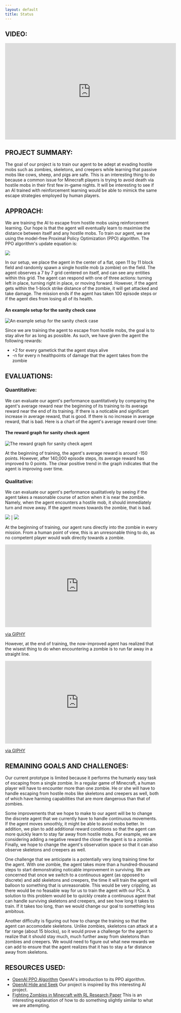 ```yaml
---
layout: default
title: Status
---
```

## VIDEO:
<iframe width="560" height="315" src="https://www.youtube.com/embed/Qjy7cKwEcpY" frameborder="0" allow="accelerometer; autoplay; clipboard-write; encrypted-media; gyroscope; picture-in-picture" allowfullscreen></iframe>

## PROJECT SUMMARY: 
The goal of our project is to train our agent to be adept at evading hostile mobs such as zombies, 
skeletons, and creepers while learning that passive mobs like cows, sheep, and pigs are safe. This is an
interesting thing to do because a common issue for Minecraft players is trying to avoid death via hostile mobs 
in their first few in-game nights. It will be interesting to see if an AI trained with reinforcement learning would 
be able to mimick the same escape strategies employed by human players.

## APPROACH: 
We are training the AI to escape from hostile mobs using reinforcement learning. Our hope is that
the agent will eventually learn to maximixe the distance between itself and any hostile mobs. To train our agent, we are using the
model-free Proximal Policy Optimization (PPO) algorithm. The PPO algorithm's update equation is:  

![](Resources/UPDATE_EQUATION.png)

In our setup, we place the agent in the center of a flat, open 11 by 11 block field and randomly spawn a single hostile mob 
(a zombie) on the field. The agent observes a 7 by 7 grid centered on itself, and can see any entities within this grid. 
The agent can respond with one of three actions: turning left in place, turning right in place, or moving forward. However, if the agent 
gets within the 1-block strike distance of the zombie, it will get attacked and take damage. The mission ends if the 
agent has taken 100 episode steps or if the agent dies from losing all of its health.  

#### An example setup for the sanity check case  
![An example setup for the sanity check case](Resources/SETUP.png)  

Since we are training the agent to escape from hostile mobs, the goal is to stay alive for as long as possible. As such, we have 
given the agent the following rewards:  
- +2 for every gametick that the agent stays alive
- -n for every n healthpoints of damage that the agent takes from the zombie


## EVALUATIONS:  
### Quantitative:  
We can evaluate our agent's performance quantitatively by comparing the agent's average reward near the beginning of its 
training to its average reward near the end of its training. If there is a noticable and significant increase in average 
reward, that is good. If there is no increase in average reward, that is bad. Here is a chart of the agent's average reward over time:  

#### The reward graph for sanity check agent  
![The reward graph for sanity check agent](Resources/RETURNS.png)  

At the beginning of training, the agent's average reward is around -150 points. However, after 140,000 episode steps, its average reward has improved 
to 0 points. The clear positive trend in the graph indicates that the agent is improving over time.  

### Qualitative:  
We can evaluate our agent's performance qualitatively by seeing if the agent takes a reasonable course of action when it is near the zombie. Namely, 
when the agent encounters a hostile mob, it should immediately turn and move away. If the agent moves towards the zombie, that is bad.  

![](Resources/BAD_BEHAVIOR.png) | ![](Resources/GOOD_BEHAVIOR.png)   

At the beginning of training, our agent runs directly into the zombie in every mission. From a human point of view, this is an unresonable
thing to do, as no competent player would walk directly towards a zombie.  

<iframe src="https://giphy.com/embed/ZhKwKLAwZOvDfapH3I" width="480" height="270" frameBorder="0" class="giphy-embed" allowFullScreen></iframe><p><a href="https://giphy.com/gifs/ZhKwKLAwZOvDfapH3I">via GIPHY</a></p>  

However, at the end of training, the now-improved agent has realized that the wisest thing to do when encountering a zombie is to run far away in a straight line.  

<iframe src="https://giphy.com/embed/Whod3huunyABrj9vQo" width="480" height="270" frameBorder="0" class="giphy-embed" allowFullScreen></iframe><p><a href="https://giphy.com/gifs/Whod3huunyABrj9vQo">via GIPHY</a></p>  

## REMAINING GOALS AND CHALLENGES:
Our current prototype is limited because it performs the humanly easy task of escaping from a single zombie. In a regular game of Minecraft, 
a human player will have to encounter more than one zombie. He or she will have to handle escaping from hostile mobs like skeletons and 
creepers as well, both of which have harming capabilities that are more dangerous than that of zombies. 

Some improvements that we hope to make to our agent will be to change the discrete agent that we currently have to handle continuous movements. 
If the agent moves smoothly, it might be able to avoid mobs better. In addition, we plan to add additional reward conditions so that the agent can
more quickly learn to stay far away from hostile mobs. For example, we are considering adding a negative reward the closer the agent is to a zombie.
Finally, we hope to change the agent's observation space so that it can also observe skeletons and creepers as well.  

One challenge that we anticipate is a potentially very long training time for the agent. With one zombie, the agent takes more than a hundred-thousand
steps to start demonstrating noticable improvement in surviving. We are concerned that once we switch to a continuous agent (as opposed to discrete) and add
skeletons and creepers, the time it will train the agent will balloon to something that is unreasonable. This would be very crippling, as there would be no feasable
way for us to train the agent with our PCs. A solution to this problem would be to quickly create a continuous agent that can handle surviving 
skeletons and creepers, and see how long it takes to train. If it takes too long, than we would change our goal to something less ambitous.

Another difficulty is figuring out how to change the training so that the agent can accomodate skeletons. Unlike zombies, skeletons can attack at a far range
(about 15 blocks), so it would prove a challenge for the agent to realize that it should stay much, much further away from skeletons than zombies and creepers. 
We would need to figure out what new rewards we can add to ensure that the agent realizes that it has to stay a far distance away from skeletons. 

## RESOURCES USED:
- [OpenAI PPO Algorithm](https://openai.com/blog/openai-baselines-ppo/) OpenAI's introduction to its PPO algorithm.
- [OpenAI Hide and Seek](https://www.youtube.com/watch?v=Lu56xVlZ40M) Our project is inspired by this interesting AI project.
- [Fighting Zombies in Minecraft with RL Research Paper](http://cs229.stanford.edu/proj2016/report/UdagawaLeeNarasimhan-FightingZombiesInMinecraftWithDeepReinforcementLearning-report.pdf) 
This is an interesting explanation of how to do something slightly similar to what we are attempting.
